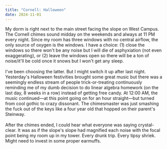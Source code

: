 ```yaml
---
title: "Cornell: Halloween"
date: 2024-11-01
---
```


My dorm is right next to the main street facing the slope on West Campus. The Cornell chimes sound midday on the weekends and always at 11 PM every night. Since my room has three windows with no central airflow, the only source of oxygen is the windows. I have a choice: (1) close the windows so there won't be any noise but I will die of asphyxiation (not even exaggerating), or (2) leave the windows open so there will be a ton of noise/it'll be cold once it snows but I won't get any sleep.\
\
I've been choosing the latter. But I might switch it up after last night. Yesterday's Halloween festivities brought some great music but there was a seemingly endless stream of people trick-or-treating continuously reminding me of my dumb decision to do linear algebra homework (on the last day, 8 weeks in a row) instead of getting free candy. At 12:00 AM, the music continued—at this point going on for an hour straight—but turned from cool gothic to crazy dissonant. The chimesmaster was just smashing the fuck out of the keys like a four year old that hopped on their parent's Steinway.\
\
After the chimes ended, I could hear what everyone was saying crystal-clear. It was as if the slope's slope had magnified each noise with the focal point being my room up in my tower. Every drunk trip. Every tipsy shriek. Might need to invest in some proper earmuffs.